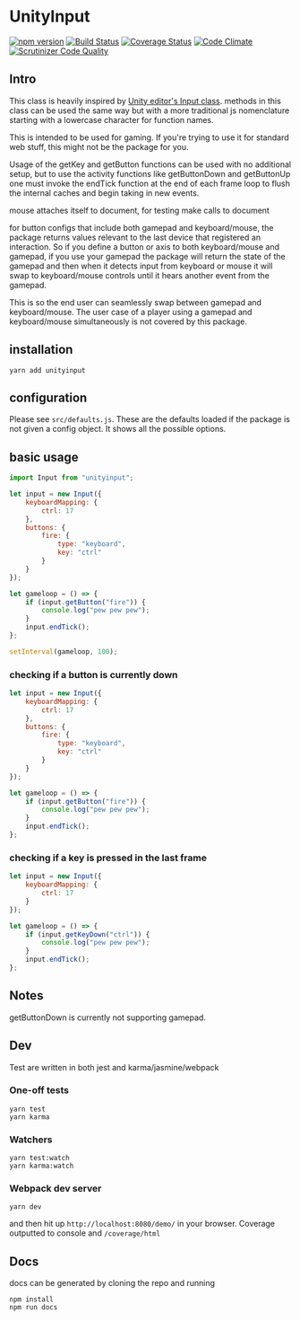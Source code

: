 # UnityInput

[![npm version](https://badge.fury.io/js/unityinput.svg)](http://badge.fury.io/js/unityinput) [![Build Status](https://travis-ci.org/digijin/inputjs.svg?branch=master)](https://travis-ci.org/digijin/inputjs) [![Coverage Status](https://coveralls.io/repos/github/digijin/inputjs/badge.svg?branch=master)](https://coveralls.io/github/digijin/inputjs?branch=master) [![Code Climate](https://codeclimate.com/github/digijin/inputjs.svg)](https://codeclimate.com/github/digijin/inputjs) [![Scrutinizer Code Quality](https://scrutinizer-ci.com/g/digijin/inputjs/badges/quality-score.png?b=master)](https://scrutinizer-ci.com/g/digijin/inputjs/?branch=master)

## Intro

This class is heavily inspired by [Unity editor's Input class](https://docs.unity3d.com/ScriptReference/Input.html). methods in this class can be used the same way but with a more traditional js nomenclature starting with a lowercase character for function names.

This is intended to be used for gaming. If you're trying to use it for standard web stuff, this might not be the package for you.

Usage of the getKey and getButton functions can be used with no additional setup, but to use the activity functions like getButtonDown and getButtonUp one must invoke the endTick function at the end of each frame loop to flush the internal caches and begin taking in new events.

mouse attaches itself to document, for testing make calls to document

for button configs that include both gamepad and keyboard/mouse, the package returns values relevant to the last device that registered an interaction. So if you define a button or axis to both keyboard/mouse and gamepad, if you use your gamepad the package will return the state of the gamepad and then when it detects input from keyboard or mouse it will swap to keyboard/mouse controls until it hears another event from the gamepad.

This is so the end user can seamlessly swap between gamepad and keyboard/mouse. The user case of a player using a gamepad and keyboard/mouse simultaneously is not covered by this package.

## installation

```
yarn add unityinput
```

## configuration

Please see `src/defaults.js`. These are the defaults loaded if the package is not given a config object. It shows all the possible options.

## basic usage

```javascript
import Input from "unityinput";

let input = new Input({
	keyboardMapping: {
		ctrl: 17
	},
	buttons: {
		fire: {
			type: "keyboard",
			key: "ctrl"
		}
	}
});

let gameloop = () => {
	if (input.getButton("fire")) {
		console.log("pew pew pew");
	}
	input.endTick();
};

setInterval(gameloop, 100);
```

### checking if a button is currently down

```javascript
let input = new Input({
	keyboardMapping: {
		ctrl: 17
	},
	buttons: {
		fire: {
			type: "keyboard",
			key: "ctrl"
		}
	}
});

let gameloop = () => {
	if (input.getButton("fire")) {
		console.log("pew pew pew");
	}
	input.endTick();
};
```

### checking if a key is pressed in the last frame

```javascript
let input = new Input({
	keyboardMapping: {
		ctrl: 17
	}
});

let gameloop = () => {
	if (input.getKeyDown("ctrl")) {
		console.log("pew pew pew");
	}
	input.endTick();
};
```

## Notes

getButtonDown is currently not supporting gamepad.

## Dev

Test are written in both jest and karma/jasmine/webpack

### One-off tests

```
yarn test
yarn karma
```

### Watchers

```
yarn test:watch
yarn karma:watch
```

### Webpack dev server

```
yarn dev
```

and then hit up `http://localhost:8080/demo/` in your browser.
Coverage outputted to console and `/coverage/html`

## Docs

docs can be generated by cloning the repo and running

```
npm install
npm run docs
```
